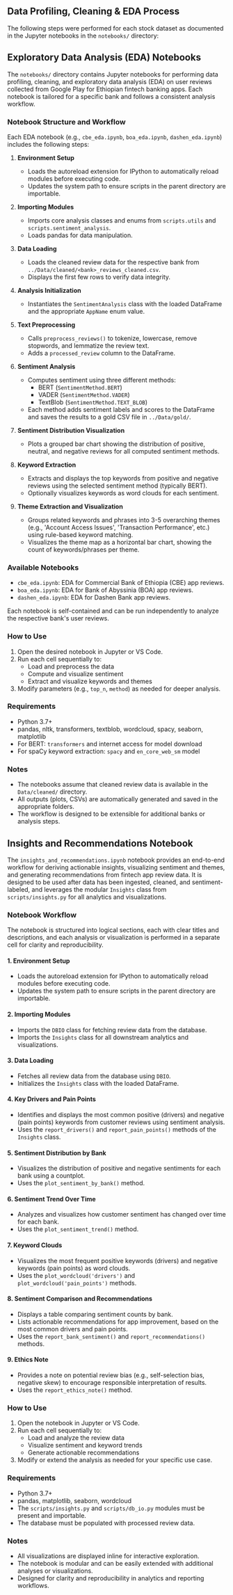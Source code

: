 ## Data Profiling, Cleaning & EDA Process

The following steps were performed for each stock dataset as documented in the Jupyter notebooks in the `notebooks/` directory:

## Exploratory Data Analysis (EDA) Notebooks

The `notebooks/` directory contains Jupyter notebooks for performing data profiling, cleaning, and exploratory data analysis (EDA) on user reviews collected from Google Play for Ethiopian fintech banking apps. Each notebook is tailored for a specific bank and follows a consistent analysis workflow.

### Notebook Structure and Workflow

Each EDA notebook (e.g., `cbe_eda.ipynb`, `boa_eda.ipynb`, `dashen_eda.ipynb`) includes the following steps:

1. **Environment Setup**
   - Loads the autoreload extension for IPython to automatically reload modules before executing code.
   - Updates the system path to ensure scripts in the parent directory are importable.

2. **Importing Modules**
   - Imports core analysis classes and enums from `scripts.utils` and `scripts.sentiment_analysis`.
   - Loads pandas for data manipulation.

3. **Data Loading**
   - Loads the cleaned review data for the respective bank from `../Data/cleaned/<bank>_reviews_cleaned.csv`.
   - Displays the first few rows to verify data integrity.

4. **Analysis Initialization**
   - Instantiates the `SentimentAnalysis` class with the loaded DataFrame and the appropriate `AppName` enum value.

5. **Text Preprocessing**
   - Calls `preprocess_reviews()` to tokenize, lowercase, remove stopwords, and lemmatize the review text.
   - Adds a `processed_review` column to the DataFrame.

6. **Sentiment Analysis**
   - Computes sentiment using three different methods:
     - BERT (`SentimentMethod.BERT`)
     - VADER (`SentimentMethod.VADER`)
     - TextBlob (`SentimentMethod.TEXT_BLOB`)
   - Each method adds sentiment labels and scores to the DataFrame and saves the results to a gold CSV file in `../Data/gold/`.

7. **Sentiment Distribution Visualization**
   - Plots a grouped bar chart showing the distribution of positive, neutral, and negative reviews for all computed sentiment methods.

8. **Keyword Extraction**
   - Extracts and displays the top keywords from positive and negative reviews using the selected sentiment method (typically BERT).
   - Optionally visualizes keywords as word clouds for each sentiment.

9. **Theme Extraction and Visualization**
   - Groups related keywords and phrases into 3-5 overarching themes (e.g., 'Account Access Issues', 'Transaction Performance', etc.) using rule-based keyword matching.
   - Visualizes the theme map as a horizontal bar chart, showing the count of keywords/phrases per theme.

### Available Notebooks

- `cbe_eda.ipynb`: EDA for Commercial Bank of Ethiopia (CBE) app reviews.
- `boa_eda.ipynb`: EDA for Bank of Abyssinia (BOA) app reviews.
- `dashen_eda.ipynb`: EDA for Dashen Bank app reviews.

Each notebook is self-contained and can be run independently to analyze the respective bank's user reviews.

### How to Use

1. Open the desired notebook in Jupyter or VS Code.
2. Run each cell sequentially to:
   - Load and preprocess the data
   - Compute and visualize sentiment
   - Extract and visualize keywords and themes
3. Modify parameters (e.g., `top_n`, `method`) as needed for deeper analysis.

### Requirements
- Python 3.7+
- pandas, nltk, transformers, textblob, wordcloud, spacy, seaborn, matplotlib
- For BERT: `transformers` and internet access for model download
- For spaCy keyword extraction: `spacy` and `en_core_web_sm` model

### Notes
- The notebooks assume that cleaned review data is available in the `Data/cleaned/` directory.
- All outputs (plots, CSVs) are automatically generated and saved in the appropriate folders.
- The workflow is designed to be extensible for additional banks or analysis steps.

## Insights and Recommendations Notebook

The `insights_and_recommendations.ipynb` notebook provides an end-to-end workflow for deriving actionable insights, visualizing sentiment and themes, and generating recommendations from fintech app review data. It is designed to be used after data has been ingested, cleaned, and sentiment-labeled, and leverages the modular `Insights` class from `scripts/insights.py` for all analytics and visualizations.

### Notebook Workflow

The notebook is structured into logical sections, each with clear titles and descriptions, and each analysis or visualization is performed in a separate cell for clarity and reproducibility.

#### 1. Environment Setup
- Loads the autoreload extension for IPython to automatically reload modules before executing code.
- Updates the system path to ensure scripts in the parent directory are importable.

#### 2. Importing Modules
- Imports the `DBIO` class for fetching review data from the database.
- Imports the `Insights` class for all downstream analytics and visualizations.

#### 3. Data Loading
- Fetches all review data from the database using `DBIO`.
- Initializes the `Insights` class with the loaded DataFrame.

#### 4. Key Drivers and Pain Points
- Identifies and displays the most common positive (drivers) and negative (pain points) keywords from customer reviews using sentiment analysis.
- Uses the `report_drivers()` and `report_pain_points()` methods of the `Insights` class.

#### 5. Sentiment Distribution by Bank
- Visualizes the distribution of positive and negative sentiments for each bank using a countplot.
- Uses the `plot_sentiment_by_bank()` method.

#### 6. Sentiment Trend Over Time
- Analyzes and visualizes how customer sentiment has changed over time for each bank.
- Uses the `plot_sentiment_trend()` method.

#### 7. Keyword Clouds
- Visualizes the most frequent positive keywords (drivers) and negative keywords (pain points) as word clouds.
- Uses the `plot_wordcloud('drivers')` and `plot_wordcloud('pain_points')` methods.

#### 8. Sentiment Comparison and Recommendations
- Displays a table comparing sentiment counts by bank.
- Lists actionable recommendations for app improvement, based on the most common drivers and pain points.
- Uses the `report_bank_sentiment()` and `report_recommendations()` methods.

#### 9. Ethics Note
- Provides a note on potential review bias (e.g., self-selection bias, negative skew) to encourage responsible interpretation of results.
- Uses the `report_ethics_note()` method.

### How to Use

1. Open the notebook in Jupyter or VS Code.
2. Run each cell sequentially to:
   - Load and analyze the review data
   - Visualize sentiment and keyword trends
   - Generate actionable recommendations
3. Modify or extend the analysis as needed for your specific use case.

### Requirements
- Python 3.7+
- pandas, matplotlib, seaborn, wordcloud
- The `scripts/insights.py` and `scripts/db_io.py` modules must be present and importable.
- The database must be populated with processed review data.

### Notes
- All visualizations are displayed inline for interactive exploration.
- The notebook is modular and can be easily extended with additional analyses or visualizations.
- Designed for clarity and reproducibility in analytics and reporting workflows.